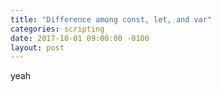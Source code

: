 ```yaml
---
title: "Difference among const, let, and var"
categories: scripting
date: 2017-10-01 09:00:00 -0100
layout: post
---
```

yeah
